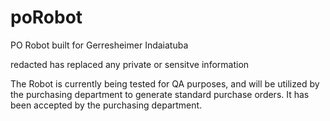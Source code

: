 # poRobot
PO Robot built for Gerresheimer Indaiatuba

redacted has replaced any private or sensitve information 

The Robot is currently being tested for QA purposes, and will be utilized by the purchasing department to generate standard purchase orders.
It has been accepted by the purchasing department.
